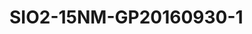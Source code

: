 <a name="material" />

# SIO2-15NM-GP20160930-1
<script type="application/ld+json">
  {
    "@context": "https://schema.org/",
    "@type": "ChemicalSubstance",
    "http://purl.org/dc/terms/conformsTo":
      {
        "@type": "CreativeWork",
        "@id": "https://bioschemas.org/profiles/ChemicalSubstance/0.4-RELEASE/"
      },
    "@id": "https://egonw.github.io/nanowiki/nanowiki495.html#material",
    "name": "SIO2-15NM-GP20160930-1",
    "sameAs": "http://127.0.0.1/mediawiki/index.php/Special:URIResolver/SIO2-2D15NM-2DGP20160930-2D1"
  }
</script>


